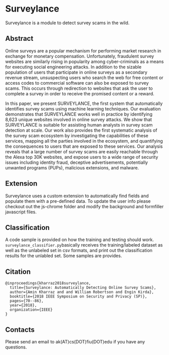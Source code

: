 
# Surveylance
Surveylance is a module to detect survey scams in the wild. 

## Abstract

Online surveys are a popular mechanism for performing market research in exchange for monetary compensation.
Unfortunately, fraudulent survey websites are similarly rising in
popularity among cyber-criminals as a means for executing social
engineering attacks. In addition to the sizable population of users
that participate in online surveys as a secondary revenue stream,
unsuspecting users who search the web for free content or access
codes to commercial software can also be exposed to survey scams.
This occurs through redirection to websites that ask the user to
complete a survey in order to receive the promised content or a
reward.

In this paper, we present SURVEYLANCE, the first system
that automatically identifies survey scams using machine learning
techniques. Our evaluation demonstrates that SURVEYLANCE
works well in practice by identifying 8,623 unique websites
involved in online survey attacks. We show that SURVEYLANCE is
suitable for assisting human analysts in survey scam detection at
scale. Our work also provides the first systematic analysis of the
survey scam ecosystem by investigating the capabilities of these
services, mapping all the parties involved in the ecosystem, and
quantifying the consequences to users that are exposed to these
services. Our analysis reveals that a large number of survey scams
are easily reachable through the Alexa top 30K websites, and
expose users to a wide range of security issues including identity
fraud, deceptive advertisements, potentially unwanted programs
(PUPs), malicious extensions, and malware.

## Extension
Surveylance uses a custom extension to automatically find fields and populate them with a pre-defined data. To update the user info please checkout out the js-chrome folder and modify the background and formfiller javascript files. 

## Classification

 A code sample is provided on how the training and testing should work. 
```surveylance_classifier.py```basically receives the training/labeled dataset as well as the unlabeled set in csv formats, and print out the 
classification results for the unlabled set. Some samples are provides.

## Citation 
```
@inproceedings{kharraz2018surveylance,
  title={Surveylance: Automatically Detecting Online Survey Scams},
  author={Amin Kharraz and and William Robertson and Engin Kirda},
  booktitle={2018 IEEE Symposium on Security and Privacy (SP)},
  pages={70--86},
  year={2018},
  organization={IEEE}
}
```
## Contacts
Please send an email to ak(AT)cs(DOT)fiu(DOT)edu if you have any questions. 
